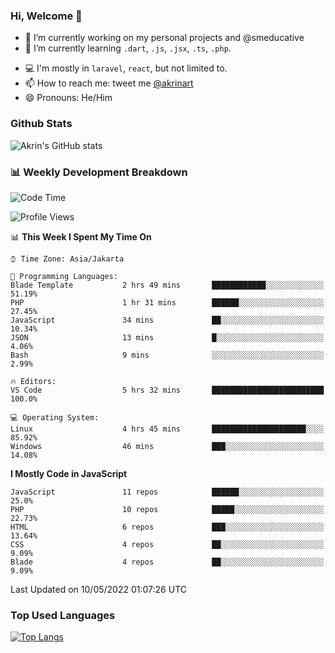 ### Hi, Welcome 👋

<!--
**akrindev/akrindev** is a ✨ _special_ ✨ repository because its `README.md` (this file) appears on your GitHub profile.

Here are some ideas to get you started:
-->


- 🔭 I’m currently working on my personal projects and @smeducative
- 🌱 I’m currently learning `.dart`, `.js`, `.jsx`, `.ts`, `.php`.
<!-- - 👯 I’m looking to collaborate on -->
<!-- - 🤔 I’m looking for help with ... -->
- 💻 I'm mostly in `laravel`, `react`, but not limited to.
- 📫 How to reach me: tweet me [@akrinart](https://twitter.com/Akrinart)
- 😄 Pronouns: He/Him


### Github Stats
![Akrin's GitHub stats](https://github-readme-stats.vercel.app/api?username=akrindev&show_icons=true&theme=react&count_private=true)

### 📊 Weekly Development Breakdown

<!--START_SECTION:waka-->
![Code Time](http://img.shields.io/badge/Code%20Time-0-blue)

![Profile Views](http://img.shields.io/badge/Profile%20Views-0-blue)

📊 **This Week I Spent My Time On** 

```text
⌚︎ Time Zone: Asia/Jakarta

💬 Programming Languages: 
Blade Template           2 hrs 49 mins       ████████████░░░░░░░░░░░░░   51.19% 
PHP                      1 hr 31 mins        ██████░░░░░░░░░░░░░░░░░░░   27.45% 
JavaScript               34 mins             ██░░░░░░░░░░░░░░░░░░░░░░░   10.34% 
JSON                     13 mins             █░░░░░░░░░░░░░░░░░░░░░░░░   4.06% 
Bash                     9 mins              ░░░░░░░░░░░░░░░░░░░░░░░░░   2.99%

🔥 Editors: 
VS Code                  5 hrs 32 mins       █████████████████████████   100.0%

💻 Operating System: 
Linux                    4 hrs 45 mins       █████████████████████░░░░   85.92% 
Windows                  46 mins             ███░░░░░░░░░░░░░░░░░░░░░░   14.08%

```

**I Mostly Code in JavaScript** 

```text
JavaScript               11 repos            ██████░░░░░░░░░░░░░░░░░░░   25.0% 
PHP                      10 repos            █████░░░░░░░░░░░░░░░░░░░░   22.73% 
HTML                     6 repos             ███░░░░░░░░░░░░░░░░░░░░░░   13.64% 
CSS                      4 repos             ██░░░░░░░░░░░░░░░░░░░░░░░   9.09% 
Blade                    4 repos             ██░░░░░░░░░░░░░░░░░░░░░░░   9.09%

```



 Last Updated on 10/05/2022 01:07:26 UTC
<!--END_SECTION:waka-->

### Top Used Languages
[![Top Langs](https://github-readme-stats.vercel.app/api/top-langs/?username=akrindev&hide=blade,html&langs_count=4)](https://github.com/akrindev)
